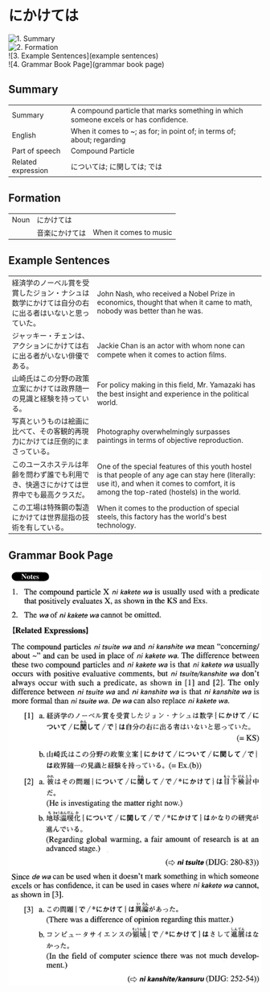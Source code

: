 # にかけては

![1. Summary](summary)<br>
![2. Formation](formation)<br>
![3. Example Sentences](example sentences)<br>
![4. Grammar Book Page](grammar book page)<br>


## Summary

<table><tr>   <td>Summary</td>   <td>A compound particle that marks something in which someone excels or has conﬁdence.</td></tr><tr>   <td>English</td>   <td>When it comes to ~; as for; in point of; in terms of; about; regarding</td></tr><tr>   <td>Part of speech</td>   <td>Compound Particle</td></tr><tr>   <td>Related expression</td>   <td>については; に関しては; では</td></tr></table>

## Formation

<table class="table"><tbody><tr class="tr head"><td class="td"><span class="bold">Noun</span></td><td class="td"><span class="concept">にかけては</span></td><td class="td"></td></tr><tr class="tr"><td class="td"></td><td class="td"><span>音楽</span><span class="concept">にかけては</span></td><td class="td"><span>When it comes to music</span></td></tr></tbody></table>

## Example Sentences

<table><tr>   <td>経済学のノーベル賞を受賞したジョン・ナシュは数学にかけては自分の右に出る者はいないと思っていた。</td>   <td>John Nash, who received a Nobel Prize in economics, thought that when it came to math, nobody was better than he was.</td></tr><tr>   <td>ジャッキー・チェンは、アクションにかけては右に出る者がいない俳優である。</td>   <td>Jackie Chan is an actor with whom none can compete when it comes to action ﬁlms.</td></tr><tr>   <td>山崎氏はこの分野の政策立案にかけては政界随一の見識と経験を持っている。</td>   <td>For policy making in this ﬁeld, Mr. Yamazaki has the best insight and experience in the political world.</td></tr><tr>   <td>写真というものは絵画に比べて、その客観的再現力にかけては圧倒的にまさっている。</td>   <td>Photography overwhelmingly surpasses paintings in terms of objective reproduction.</td></tr><tr>   <td>このユースホステルは年齢を問わず誰でも利用でき、快適さにかけては世界中でも最高クラスだ。</td>   <td>One of the special features of this youth hostel is that people of any age can stay here (literally: use it), and when it comes to comfort, it is among the top-rated (hostels) in the world.</td></tr><tr>   <td>この工場は特殊鋼の製造にかけては世界屈指の技術を有している。</td>   <td>When it comes to the production of special steels, this factory has the world's best technology.</td></tr></table>

## Grammar Book Page

![](../img/Advancedにかけては.png)

